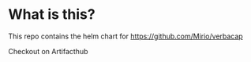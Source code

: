 # What is this?
This repo contains the helm chart for https://github.com/Mirio/verbacap

Checkout on Artifacthub